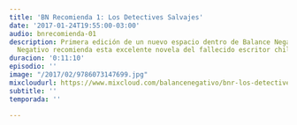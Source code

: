 ```yaml
---
title: 'BN Recomienda 1: Los Detectives Salvajes'
date: '2017-01-24T19:55:00-03:00'
audio: bnrecomienda-01
description: Primera edición de un nuevo espacio dentro de Balance Negativo. Gabriel
  Negativo recomienda esta excelente novela del fallecido escritor chileno.
duracion: '0:11:10'
episodio: ''
image: "/2017/02/9786073147699.jpg"
mixcloudurl: https://www.mixcloud.com/balancenegativo/bnr-los-detectives-salvajes/
subtitle: ''
temporada: ''

---
```

